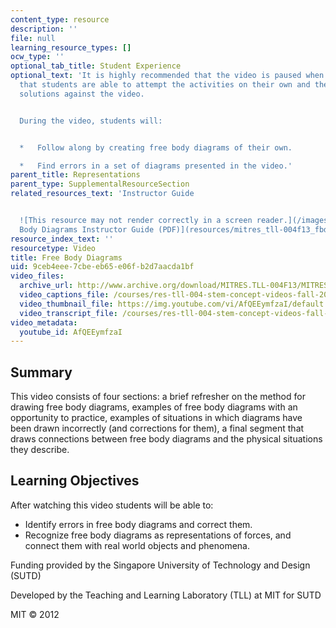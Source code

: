 ```yaml
---
content_type: resource
description: ''
file: null
learning_resource_types: []
ocw_type: ''
optional_tab_title: Student Experience
optional_text: 'It is highly recommended that the video is paused when prompted so
  that students are able to attempt the activities on their own and then check their
  solutions against the video.


  During the video, students will:


  *   Follow along by creating free body diagrams of their own.

  *   Find errors in a set of diagrams presented in the video.'
parent_title: Representations
parent_type: SupplementalResourceSection
related_resources_text: 'Instructor Guide


  ![This resource may not render correctly in a screen reader.](/images/inacessible.gif)[Free
  Body Diagrams Instructor Guide (PDF)](resources/mitres_tll-004f13_fbd_ig)'
resource_index_text: ''
resourcetype: Video
title: Free Body Diagrams
uid: 9ceb4eee-7cbe-eb65-e06f-b2d7aacda1bf
video_files:
  archive_url: http://www.archive.org/download/MITRES.TLL-004F13/MITRES_TLL-004F13_free_body_diagrams_300k.mp4
  video_captions_file: /courses/res-tll-004-stem-concept-videos-fall-2013/23a806afa9ec585598532377dc77a3f4_AfQEEymfzaI.vtt
  video_thumbnail_file: https://img.youtube.com/vi/AfQEEymfzaI/default.jpg
  video_transcript_file: /courses/res-tll-004-stem-concept-videos-fall-2013/6c0233f83ade475d1d2d53515e827056_AfQEEymfzaI.pdf
video_metadata:
  youtube_id: AfQEEymfzaI
---
```


Summary
-------

This video consists of four sections: a brief refresher on the method for drawing free body diagrams, examples of free body diagrams with an opportunity to practice, examples of situations in which diagrams have been drawn incorrectly (and corrections for them), a final segment that draws connections between free body diagrams and the physical situations they describe.

Learning Objectives
-------------------

After watching this video students will be able to:

*   Identify errors in free body diagrams and correct them.
*   Recognize free body diagrams as representations of forces, and connect them with real world objects and phenomena.

Funding provided by the Singapore University of Technology and Design (SUTD)

Developed by the Teaching and Learning Laboratory (TLL) at MIT for SUTD

MIT © 2012